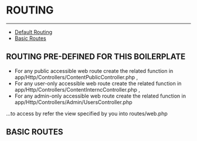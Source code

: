 # ROUTING

---

- [Default Routing](#section-1)
- [Basic Routes](#section-2)



##### <a name="section-1"></a>
## ROUTING PRE-DEFINED FOR THIS BOILERPLATE
- For any public accessible web route create the related function in app/Http/Controllers/ContentPublicController.php ,
- For any user-only accessible web route create the related function in app/Http/Controllers/ContentInterncController.php ,
- For any admin-only accessible web route create the related function in app/Http/Controllers/Admin/UsersController.php

...to access by refer the view specified by you into routes/web.php




##### <a name="section-2"></a>
## BASIC ROUTES
